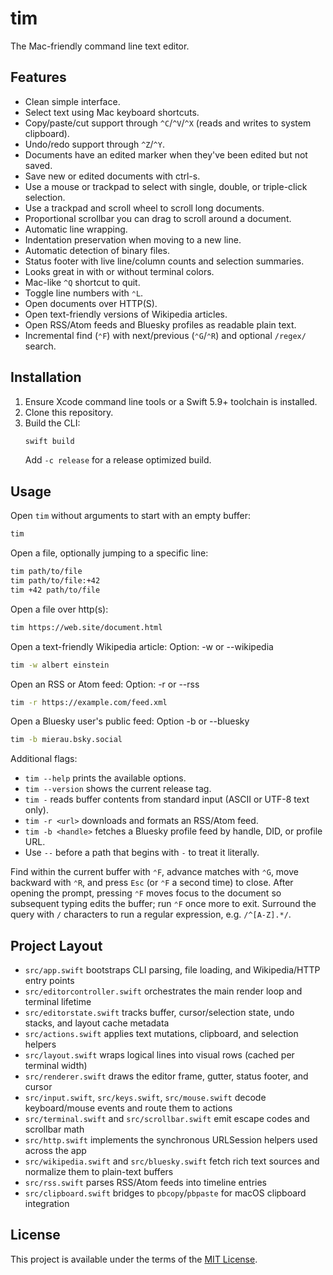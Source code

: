 # tim

The Mac-friendly command line text editor.

## Features
- Clean simple interface.
- Select text using Mac keyboard shortcuts.
- Copy/paste/cut support through `^C`/`^V`/`^X` (reads and writes to system clipboard).
- Undo/redo support through `^Z`/`^Y`.
- Documents have an edited marker when they've been edited but not saved.
- Save new or edited documents with ctrl-s.
- Use a mouse or trackpad to select with single, double, or triple-click selection.
- Use a trackpad and scroll wheel to scroll long documents.
- Proportional scrollbar you can drag to scroll around a document.
- Automatic line wrapping.
- Indentation preservation when moving to a new line.
- Automatic detection of binary files.
- Status footer with live line/column counts and selection summaries.
- Looks great in with or without terminal colors.
- Mac-like `^Q` shortcut to quit.
- Toggle line numbers with `⌃L`.
- Open documents over HTTP(S).
- Open text-friendly versions of Wikipedia articles.
- Open RSS/Atom feeds and Bluesky profiles as readable plain text.
- Incremental find (`⌃F`) with next/previous (`⌃G`/`⌃R`) and optional `/regex/` search.

## Installation
1. Ensure Xcode command line tools or a Swift 5.9+ toolchain is installed.
2. Clone this repository.
3. Build the CLI:
   ```sh
   swift build
   ```
   Add `-c release` for a release optimized build.

## Usage
Open `tim` without arguments to start with an empty buffer:
```sh
tim
```

Open a file, optionally jumping to a specific line:
```sh
tim path/to/file
tim path/to/file:+42
tim +42 path/to/file
```

Open a file over http(s):
```sh
tim https://web.site/document.html
```

Open a text-friendly Wikipedia article:
Option: -w or --wikipedia
```sh
tim -w albert einstein
```

Open an RSS or Atom feed:
Option: -r or --rss
```sh
tim -r https://example.com/feed.xml
```

Open a Bluesky user's public feed:
Option -b or --bluesky
```sh
tim -b mierau.bsky.social
```

Additional flags:
- `tim --help` prints the available options.
- `tim --version` shows the current release tag.
- `tim -` reads buffer contents from standard input (ASCII or UTF-8 text only).
- `tim -r <url>` downloads and formats an RSS/Atom feed.
- `tim -b <handle>` fetches a Bluesky profile feed by handle, DID, or profile URL.
- Use `--` before a path that begins with `-` to treat it literally.

Find within the current buffer with `⌃F`, advance matches with `⌃G`, move backward with `⌃R`, and press `Esc` (or `⌃F` a second time) to close. After opening the prompt, pressing `⌃F` moves focus to the document so subsequent typing edits the buffer; run `⌃F` once more to exit. Surround the query with `/` characters to run a regular expression, e.g. `/^[A-Z].*/`.

## Project Layout
- `src/app.swift` bootstraps CLI parsing, file loading, and Wikipedia/HTTP entry points
- `src/editorcontroller.swift` orchestrates the main render loop and terminal lifetime
- `src/editorstate.swift` tracks buffer, cursor/selection state, undo stacks, and layout cache metadata
- `src/actions.swift` applies text mutations, clipboard, and selection helpers
- `src/layout.swift` wraps logical lines into visual rows (cached per terminal width)
- `src/renderer.swift` draws the editor frame, gutter, status footer, and cursor
- `src/input.swift`, `src/keys.swift`, `src/mouse.swift` decode keyboard/mouse events and route them to actions
- `src/terminal.swift` and `src/scrollbar.swift` emit escape codes and scrollbar math
- `src/http.swift` implements the synchronous URLSession helpers used across the app
- `src/wikipedia.swift` and `src/bluesky.swift` fetch rich text sources and normalize them to plain-text buffers
- `src/rss.swift` parses RSS/Atom feeds into timeline entries
- `src/clipboard.swift` bridges to `pbcopy`/`pbpaste` for macOS clipboard integration

## License
This project is available under the terms of the [MIT License](LICENSE).
